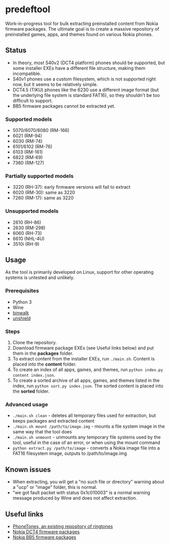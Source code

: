 # predeftool
Work-in-progress tool for bulk extracting preinstalled content from Nokia firmware packages. The ultimate goal is to create a massive repository of preinstalled games, apps, and themes found on various Nokia phones.

## Status
* In theory, most S40v2 (DCT4 platform) phones should be supported, but some installer EXEs have a different file structure, making them incompatible.
* S40v1 phones use a custom filesystem, which is not supported right now, but it seems to be relatively simple.
* DCT4.5 (TIKU) phones like the 6230 use a different image format (but the underlying file system is standard FAT16), so they shouldn't be too difficult to support.
* BB5 firmware packages cannot be extracted yet.

### Supported models
* 5070/6070/6080 (RM-166)
* 6021 (RM-94)
* 6030 (RM-74)
* 6101/6102 (RM-76)
* 6103 (RM-161)
* 6822 (RM-69)
* 7360 (RM-127)

### Partially supported models
* 3220 (RH-37): early firmware versions will fail to extract
* 6020 (RM-30): same as 3220
* 7260 (RM-17): same as 3220

### Unsupported models
* 2610 (RH-86)
* 2630 (RM-298)
* 6060 (RH-73)
* 6610 (NHL-4U)
* 3510i (RH-9)

## Usage
As the tool is primarily developed on Linux, support for other operating systems is untested and unlikely.

### Prerequisites
* Python 3
* Wine
* [binwalk](https://github.com/ReFirmLabs/binwalk)
* [unshield](https://github.com/twogood/unshield)

### Steps
1. Clone the repository.
2. Download firmware package EXEs (see Useful links below) and put them in the **packages** folder.
3. To extract content from the installer EXEs, run `./main.sh`. Content is placed into the **content** folder.
4. To create an index of all apps, games, and themes, run `python index.py content index.json`.
5. To create a sorted archive of all apps, games, and themes listed in the index, run `python sort.py index.json`. The sorted content is placed into the **sorted** folder.

### Advanced usage
* `./main.sh clean` - deletes all temporary files used for extraction, but keeps packages and extracted content
* `./main.sh mount /path/to/image.img` - mounts a file system image in the same way that the tool does
* `./main.sh unmount` - unmounts any temporary file systems used by the tool, useful in the case of an error, or when using the mount command
* `python extract.py /path/to/image` - converts a Nokia image file into a FAT16 filesystem image, outputs to /path/to/image.img

## Known issues
* When extracting, you will get a "no such file or directory" warning about a "ucp" or "image" folder, this is normal.
* "we got fault packet with status 0x1c010003" is a normal warning message produced by Wine and does not affect extraction.

## Useful links
* [PhoneTones, an existing repository of ringtones](http://onj3.andrelouis.com/phonetones/zipped/Nokia/)
* [Nokia DCT4 firmware packages](https://archive.org/details/Nokia_DCT4_firmwares)
* [Nokia BB5 firmware packages](https://archive.org/details/Nokia_BB5_firmwares)